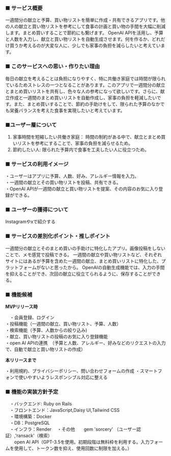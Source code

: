 ### ■ サービス概要

一週間分の献立と予算、買い物リストを簡単に作成・共有できるアプリです。他の人の献立と買い物リストを参考にして食事の計画と買い物の手間を大幅に削減します。まとめ買いすることで節約にも繋げます。
OpenAI APIを活用し、予算と人数を入力し、献立と買い物リストを自動生成させます。何を作るか、どれだけ買うか考えるのが大変な人に、少しでも家事の負担を減らしたいと考えています。

### ■ このサービスへの思い・作りたい理由

毎日の献立を考えることは負担になりやすく、特に共働き家庭では時間が限られているためストレスの一つとなることがあります。このアプリで一週間分の献立とまとめ買いリストを共有し、色々な人の参考になって欲しいです。さらに、献立作成と一週間のまとめ買いリストを自動作成し、家事の負担を軽減したいです。また、まとめ買いすることで、節約の手助けをして、限られた予算のなかでも栄養バランスを考えた食事を実現したいと考えています。

### ■ユーザー層について

1. 家事時間を短縮したい共働き家庭： 時間の制約がある中で、献立とまとめ買いリストを参考にすることで、家事の負担を減らせるため。
2. 節約したい人: 限られた予算内で食事を工夫したい人に役立つため。　　

 ### ■ サービスの利用イメージ
 
・ユーザーはアプリに予算、人数、好み、アレルギー情報を入力。  
・一週間の献立とその買い物リストを投稿、共有できる。  
・OpenAI APIが一週間の献立と買い物リストを提案、その内容のお気に入り登録ができる。

### ■ ユーザーの獲得について
Instagramやxで紹介する

### ■ サービスの差別化ポイント・推しポイント
一週間分の献立とそのまとめ買いの手助けに特化したアプリ。画像投稿をしないことで、メモ感覚で投稿できる。
一週間の献立や買い物リストなど、それぞれサイトにはあるが予算を含めた一週間の献立、まとめ買いリストに特化した、プラットフォームがないと思ったから。
OpenAIの自動生成機能では、入力の手間を抑えることができ、次回の献立に役立てられるように、保存することができる。

### ■ 機能候補
__MVPリリース時__

　・会員登録、ログイン    
  ・投稿機能（一週間の献立、買い物リスト、予算、人数）  
  ・検索機能（予算、人数からの絞り込み)  
  ・献立、買い物リストの投稿のお気に入り登録機能  
  ・open AI APIの連携　（予算と人数、アレルギー、好みなどのリクエストの入力で、自動で献立と買い物リストの作成）  
  
__本リリースまで__  

  ・利用規約、プライバシーポリシー、問い合わせフォームの作成 
  ・スマートフォンで使いやすいようレスポンシブル対応に整える
 
### ■ 機能の実装方針予定
　・バックエンド: Ruby on Rails  
　・フロントエンド：JavaScript,Daisy UI,Tailwind CSS  
　・環境構築：Docker  
　・DB：PostgreSQL  
　・インフラ：Render 
　・その他　　gem 'sorcery' （ユーザー認証）,'ransack'（検索）     
　　open AI API（GPT-3.5を使用。初期段階は無料枠を利用する。入力フォームを使用して、トークン数を抑え、使用回数に制限を加える。）
